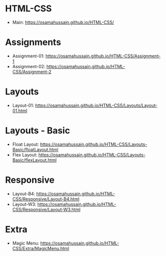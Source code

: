 # HTML-CSS #
- Main: https://osamahussain.github.io/HTML-CSS/
# Assignments #
- Assignment-01: https://osamahussain.github.io/HTML-CSS/Assignment-1
- Assignment-02: https://osamahussain.github.io/HTML-CSS/Assignment-2
# Layouts #
- Layout-01: https://osamahussain.github.io/HTML-CSS/Layouts/Layout-01.html
# Layouts - Basic #
- Float Layout: https://osamahussain.github.io/HTML-CSS/Layouts-Basic/floatLayout.html
- Flex Layout: https://osamahussain.github.io/HTML-CSS/Layouts-Basic/flexLayout.html
# Responsive #
- Layout-B4: https://osamahussain.github.io/HTML-CSS/Responsive/Layout-B4.html
- Layout-W3: https://osamahussain.github.io/HTML-CSS/Responsive/Layout-W3.html
# Extra #
- Magic Menu: https://osamahussain.github.io/HTML-CSS/Extra/MagicMenu.html